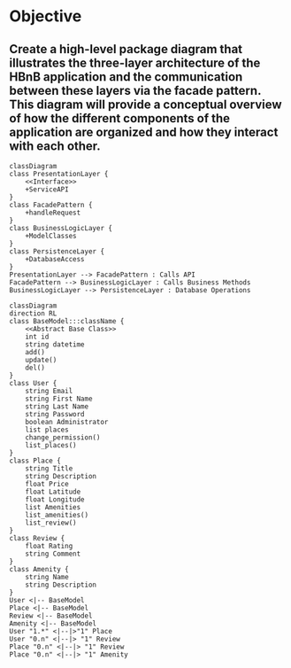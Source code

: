 # Objective

Create a high-level package diagram that illustrates the three-layer architecture of the HBnB application and the communication between these layers via the facade pattern. This diagram will provide a conceptual overview of how the different components of the application are organized and how they interact with each other.
---
```mermaid
classDiagram
class PresentationLayer {
    <<Interface>>
    +ServiceAPI
}
class FacadePattern {
    +handleRequest
}
class BusinessLogicLayer {
    +ModelClasses
}
class PersistenceLayer {
    +DatabaseAccess
}
PresentationLayer --> FacadePattern : Calls API
FacadePattern --> BusinessLogicLayer : Calls Business Methods
BusinessLogicLayer --> PersistenceLayer : Database Operations
```
```mermaid
classDiagram
direction RL
class BaseModel:::className {
    <<Abstract Base Class>>
    int id
    string datetime
    add()
    update()
    del()
}
class User {
    string Email
    string First Name
    string Last Name
    string Password
    boolean Administrator
    list places
    change_permission()
    list_places()
}
class Place {
    string Title
    string Description
    float Price
    float Latitude
    float Longitude
    list Amenities
    list_amenities()
    list_review()
}
class Review {
    float Rating
    string Comment
}
class Amenity {
    string Name
    string Description
}
User <|-- BaseModel
Place <|-- BaseModel
Review <|-- BaseModel
Amenity <|-- BaseModel
User "1.*" <|--|>"1" Place
User "0.n" <|--|> "1" Review
Place "0.n" <|--|> "1" Review
Place "0.n" <|--|> "1" Amenity
```
